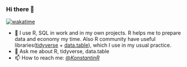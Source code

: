 ### Hi there 👋

[![wakatime](https://wakatime.com/badge/user/3ce12d46-5e34-466d-8eed-a7b1e0e22f63.svg)](https://wakatime.com/@3ce12d46-5e34-466d-8eed-a7b1e0e22f63)

- 🌱 I use R, SQL in work and in my own projects. R helps me to prepare data and economy my time. Also R community have useful libraries([tidyverse](https://www.tidyverse.org/) + [data.table](https://rdatatable.gitlab.io/data.table/)), which 
I use in my usual practice.
- 💬 Ask me about R, tidyverse, data.table
- 📫 How to reach me: [@_KonstantinR_](https://twitter.com/_KonstantinR_)
